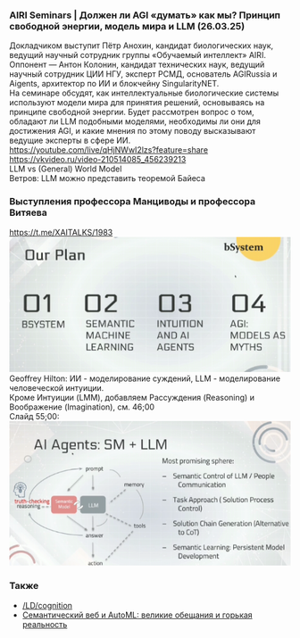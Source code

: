 
### AIRI Seminars | Должен ли AGI «думать» как мы? Принцип свободной энергии, модель мира и LLM (26.03.25)
Докладчиком выступит Пётр Анохин, кандидат биологических наук, ведущий научный сотрудник группы «Обучаемый интеллект» AIRI. Оппонент — Антон Колонин, кандидат технических наук, ведущий научный сотрудник ЦИИ НГУ, эксперт РСМД, основатель AGIRussia и Aigents, архитектор по ИИ и блокчейну SingularityNET.  
На семинаре обсудят, как интеллектуальные биологические системы используют модели мира для принятия решений, основываясь на принципе свободной энергии. Будет рассмотрен вопрос о том, обладают ли LLM подобными моделями, необходимы ли они для достижения AGI, и какие мнения по этому поводу высказывают ведущие эксперты в сфере ИИ.  
https://youtube.com/live/qHjNWwI2lzs?feature=share  
https://vkvideo.ru/video-210514085_456239213  
LLM vs (General) World Model  
Ветров: LLM можно представить теоремой Байеса  

### Выступления профессора Манциводы и профессора Витяева
https://t.me/XAITALKS/1983   
![ris1](bsystem.png)  
Geoffrey Hilton: ИИ - моделирование суждений, LLM - моделирование человеческой интуиции.  
Кроме Интуиции (LMM), добавляем Рассуждения (Reasoning) и Воображение (Imagination), см. 46;00  
Слайд 55;00:  
![ris1](SM_LLM.png)
### Также
- [/LD/cognition](https://github.com/bpmbpm/doc/tree/main/LD/cognition)
- [Семантический веб и AutoML: великие обещания и горькая реальность](https://habr.com/ru/companies/selectel/articles/912738/)
